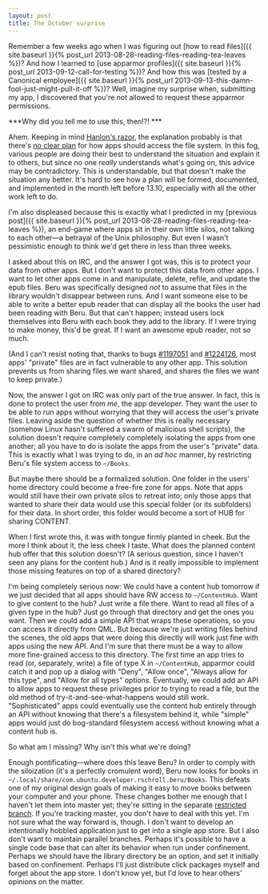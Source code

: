 ```yaml
---
layout: post
title: The October surprise
---
```

Remember a few weeks ago when I was figuring out [how to read files]({{ site.baseurl }}{% post_url 2013-08-28-reading-files-reading-tea-leaves %})?  And how I learned to [use apparmor profiles]({{ site.baseurl }}{% post_url 2013-09-12-call-for-testing %})?  And how this was [tested by a Canonical employee]({{ site.baseurl }}{% post_url 2013-09-13-this-damn-fool-just-might-pull-it-off %})?  Well, imagine my surprise when, submitting my app, I discovered that you're not allowed to request these apparmor permissions.

***Why did you tell me to use this, then!?! ***


Ahem.  Keeping in mind [Hanlon's razor](http://en.wikipedia.org/wiki/Hanlon%27s_razor), the explanation probably is that there's [no clear plan](https://lists.launchpad.net/ubuntu-phone/msg04112.html) for how apps should access the file system.  In this fog, various people are doing their best to understand the situation and explain it to others, but since no one *really* understands what's going on, this advice may be contradictory.  This is understandable, but that doesn't make the situation any better.  It's hard to see how a plan will be formed, documented, and implemented in the month left before 13.10, especially with all the other work left to do.

I'm also displeased because this is exactly what I predicted in my [previous post]({{ site.baseurl }}{% post_url 2013-08-28-reading-files-reading-tea-leaves %}), an end-game where apps sit in their own little silos, not talking to each other&mdash;a betrayal of the Unix philosophy.  But even I wasn't pessimistic enough to think we'd get there in less than three weeks.

I asked about this on IRC, and the answer I got was, this is to protect your data from other apps.  But I don't want to protect this data from other apps.  I want to let other apps come in and manipulate, delete, refile, and update the epub files.  Beru was specifically designed *not* to assume that files in the library wouldn't disappear between runs.  And I want someone else to be able to write a better epub reader that can display all the books the user had been reading with Beru.  But that can't happen; instead users lock themselves into Beru with each book they add to the library.  If I were trying to make money, this'd be great.  If I want an awesome epub reader, not so much.

(And I can't resist noting that, thanks to bugs [#1197051](https://bugs.launchpad.net/ubuntu-ui-toolkit/+bug/1197051) and [#1224126](https://bugs.launchpad.net/ubuntu/+source/u1db-qt/+bug/1224126), most apps' "private" files are in fact vulnerable to any other app.  This solution prevents us from sharing files we want shared, and shares the files we want to keep private.)

Now, the answer I got on IRC was only part of the true answer.  In fact, this is done to protect the user from *me*, the app developer.  They want the user to be able to run apps without worrying that they will access the user's private files.  Leaving aside the question of whether this is really necessary (somehow Linux hasn't suffered a swarm of malicious shell scripts), the solution doesn't require completely completely isolating the apps from one another; all you have to do is isolate the apps from the user's "private" data.  This is exactly what I was trying to do, in an *ad hoc* manner, by restricting Beru's file system access to `~/Books`.

But maybe there should be a formalized solution.  One folder in the users' home directory could become a free-fire zone for apps.  Note that apps would still have their own private silos to retreat into; only those apps that wanted to share their data would use this special folder (or its subfolders) for their data.  In short order, this folder would become a sort of HUB for sharing CONTENT.

When I first wrote this, it was with tongue firmly planted in cheek.  But the more I think about it, the less cheek I taste.  What does the planned content hub offer that this solution doesn't?  (A serious question, since I haven't seen any plans for the content hub.)  And is it really impossible to implement those missing features on top of a shared directory?

I'm being completely serious now: We could have a content hub tomorrow if we just decided that all apps should have RW access to `~/ContentHub`.  Want to give content to the hub?  Just write a file there.  Want to read all files of a given type in the hub?  Just go through that directory and get the ones you want.  Then we could add a simple API that wraps these operations, so you can access it directly from QML.  But because we're just writing files behind the scenes, the old apps that were doing this directly will work just fine with apps using the new API.  And I'm sure that there must be a way to allow more fine-grained access to this directory.  The first time an app tries to read (or, separately, write) a file of type X in `~/ContentHub`, apparmor could catch it and pop up a dialog with "Deny", "Allow once", "Always allow for this type", and "Allow for all types" options.  Eventually, we could add an API to allow apps to request these privileges prior to trying to read a file, but the old method of try-it-and-see-what-happens would still work.  "Sophisticated" apps could eventually use the content hub entirely through an API without knowing that there's a filesystem behind it, while "simple" apps would just do bog-standard filesystem access without knowing what a content hub is.

So what am I missing?  Why isn't this what we're doing?

Enough pontificating&mdash;where does this leave Beru?  In order to comply with the siloization (it's a perfectly cromulent word), Beru now looks for books in `~/.local/share/com.ubuntu.developer.rschroll.beru/Books`.  This defeats one of my original design goals of making it easy to move books between your computer and your phone.  These changes bother me enough that I haven't let them into master yet; they're sitting in the separate [restricted branch](https://github.com/rschroll/beru/tree/restricted).  If you're tracking master, you don't have to deal with this yet.  I'm not sure what the way forward is, though.  I don't want to develop an intentionally hobbled application just to get into a single app store.  But I also don't want to maintain parallel branches.  Perhaps it's possible to have a single code base that can alter its behavior when run under confinement.  Perhaps we should have the library directory be an option, and set it initially based on confinement.  Perhaps I'll just distribute click packages myself and forget about the app store.  I don't know yet, but I'd love to hear others' opinions on the matter.

